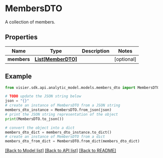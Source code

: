 # MembersDTO

A collection of members.

## Properties

Name | Type | Description | Notes
------------ | ------------- | ------------- | -------------
**members** | [**List[MemberDTO]**](MemberDTO.md) |  | [optional] 

## Example

```python
from visier.sdk.api.analytic_model.models.members_dto import MembersDTO

# TODO update the JSON string below
json = "{}"
# create an instance of MembersDTO from a JSON string
members_dto_instance = MembersDTO.from_json(json)
# print the JSON string representation of the object
print(MembersDTO.to_json())

# convert the object into a dict
members_dto_dict = members_dto_instance.to_dict()
# create an instance of MembersDTO from a dict
members_dto_from_dict = MembersDTO.from_dict(members_dto_dict)
```
[[Back to Model list]](../README.md#documentation-for-models) [[Back to API list]](../README.md#documentation-for-api-endpoints) [[Back to README]](../README.md)


